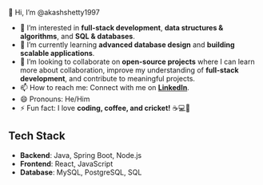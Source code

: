 👋 Hi, I’m @akashshetty1997

- 👀 I’m interested in **full-stack development**, **data structures & algorithms**, and **SQL & databases**.
- 🌱 I’m currently learning **advanced database design** and **building scalable applications**.
- 💞️ I’m looking to collaborate on **open-source projects** where I can learn more about collaboration, improve my understanding of **full-stack development**, and contribute to meaningful projects.
- 📫 How to reach me: Connect with me on **[LinkedIn](https://www.linkedin.com/in/akashshetty1997/)**.
- 😄 Pronouns: He/Him
- ⚡ Fun fact: I love **coding, coffee, and cricket!** ☕💻🏏

## Tech Stack
- **Backend**: Java, Spring Boot, Node.js
- **Frontend**: React, JavaScript
- **Database**: MySQL, PostgreSQL, SQL
